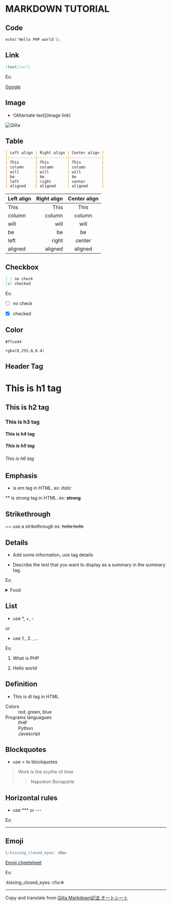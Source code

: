 # MARKDOWN TUTORIAL

## Code
```php:index.php
echo('Hello PHP world');
```

## Link
```md
[text](url)
```
Ex:

[Google](https://google.com "Google")

## Image
- ![Alternate text](image link)

![Qiita](https://qiita-image-store.s3.amazonaws.com/0/45617/015bd058-7ea0-e6a5-b9cb-36a4fb38e59c.png "Qiita")

## Table

```md
| Left align | Right align | Center align |
|:-----------|------------:|:------------:|
| This       | This        | This         |
| column     | column      | column       |
| will       | will        | will         |
| be         | be          | be           |
| left       | right       | center       |
| aligned    | aligned     | aligned      |
```

| Left align | Right align | Center align |
|:-----------|------------:|:------------:|
| This       | This        | This         |
| column     | column      | column       |
| will       | will        | will         |
| be         | be          | be           |
| left       | right       | center       |
| aligned    | aligned     | aligned      |

## Checkbox
```md
[ ] no check
[x] checked
```
Ex:

- [ ] no check

- [x] checked

## Color
`#ffce44`

`rgba(0,255,0,0.4)`

## Header Tag
# This is h1 tag
## This is h2 tag
### This is h3 tag
#### This is h4 tag
##### This is h5 tag
###### This is h6 tag

## Emphasis
* is em tag in HTML. ex: *italic*

** is strong tag in HTML. ex: **strong**

## Strikethrough 
~~ use a strikethrough ex: ~~hello hello~~

## Details
- Add some information, use tag details

- Describe the text that you want to display as a summary in the summary tag.

Ex:
<details><summary>Food</summary>

- Beef

- Egg

- Fish

</details>

## List

- use *, +, -

or

- use 1., 2. ,...

Ex:

1. What is PHP

2. Hello world

## Definition

- This is dl tag in HTML

<dl>
  <dt>Colors</dt>
  <dd>red, green, blue</dd>
  <dt>Programs languagues</dt>
  <dd>PHP</dd>
  <dd>Python</dd>
  <dd>Javascript</dd>
</dl>


## Blockquotes 
- use > to blockquotes

> Work is the scythe of time
>> Napoleon Bonaparte 

## Horizontal rules
- use *** or ---

Ex:
***

## Emoji
```markdown
\:kissing_closed_eyes: chu☆
```

[Emoji cheetsheet](http://www.emoji-cheat-sheet.com/)

Ex:

\:kissing_closed_eyes: chu☆

---

Copy and translate from [Qiita Markdown記法 チートシート](https://qiita.com/Qiita/items/c686397e4a0f4f11683d)